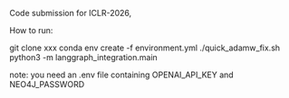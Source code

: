 Code submission for ICLR-2026,

How to run:

git clone xxx
conda env create -f environment.yml
./quick_adamw_fix.sh
python3 -m langgraph_integration.main

note: you need an .env file containing OPENAI_API_KEY and NEO4J_PASSWORD
